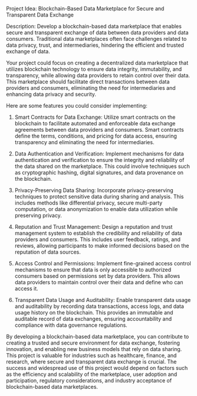 
Project Idea: Blockchain-Based Data Marketplace for Secure and Transparent Data Exchange

Description:
Develop a blockchain-based data marketplace that enables secure and transparent exchange of data between data providers and data consumers. Traditional data marketplaces often face challenges related to data privacy, trust, and intermediaries, hindering the efficient and trusted exchange of data.

Your project could focus on creating a decentralized data marketplace that utilizes blockchain technology to ensure data integrity, immutability, and transparency, while allowing data providers to retain control over their data. This marketplace should facilitate direct transactions between data providers and consumers, eliminating the need for intermediaries and enhancing data privacy and security.

Here are some features you could consider implementing:

1. Smart Contracts for Data Exchange: Utilize smart contracts on the blockchain to facilitate automated and enforceable data exchange agreements between data providers and consumers. Smart contracts define the terms, conditions, and pricing for data access, ensuring transparency and eliminating the need for intermediaries.

2. Data Authentication and Verification: Implement mechanisms for data authentication and verification to ensure the integrity and reliability of the data shared on the marketplace. This could involve techniques such as cryptographic hashing, digital signatures, and data provenance on the blockchain.

3. Privacy-Preserving Data Sharing: Incorporate privacy-preserving techniques to protect sensitive data during sharing and analysis. This includes methods like differential privacy, secure multi-party computation, or data anonymization to enable data utilization while preserving privacy.

4. Reputation and Trust Management: Design a reputation and trust management system to establish the credibility and reliability of data providers and consumers. This includes user feedback, ratings, and reviews, allowing participants to make informed decisions based on the reputation of data sources.

5. Access Control and Permissions: Implement fine-grained access control mechanisms to ensure that data is only accessible to authorized consumers based on permissions set by data providers. This allows data providers to maintain control over their data and define who can access it.

6. Transparent Data Usage and Auditability: Enable transparent data usage and auditability by recording data transactions, access logs, and data usage history on the blockchain. This provides an immutable and auditable record of data exchanges, ensuring accountability and compliance with data governance regulations.

By developing a blockchain-based data marketplace, you can contribute to creating a trusted and secure environment for data exchange, fostering innovation, and enabling new business models that rely on data sharing. This project is valuable for industries such as healthcare, finance, and research, where secure and transparent data exchange is crucial. The success and widespread use of this project would depend on factors such as the efficiency and scalability of the marketplace, user adoption and participation, regulatory considerations, and industry acceptance of blockchain-based data marketplaces.